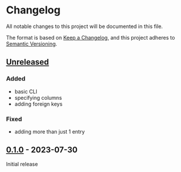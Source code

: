 # Changelog
All notable changes to this project will be documented in this file.

The format is based on [Keep a Changelog](https://keepachangelog.com/en/1.0.0/),
and this project adheres to [Semantic Versioning](https://semver.org/spec/v2.0.0.html).

## [Unreleased]

### Added
* basic CLI
* specifying columns
* adding foreign keys

### Fixed
* adding more than just 1 entry

## [0.1.0] - 2023-07-30

Initial release

[Unreleased]: https://github.com/fmatter/fastcldf/compare/v0.0.1...HEAD
[0.1.0]: https://github.com/fmatter/fastcldf/commit/e128cae8a0516e1f25f8989ee05882a8c05bb608